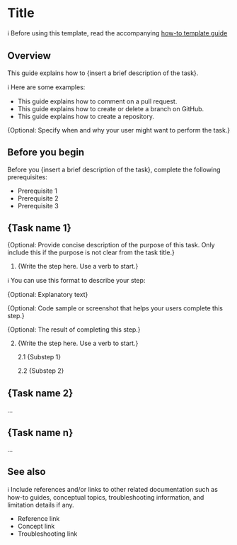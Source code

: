 # Title

:information_source: Before using this template, read the accompanying [how-to template guide](how-to-template-guide.md)

## Overview

This guide explains how to {insert a brief description of the task}.

:information_source: Here are some examples:

- This guide explains how to comment on a pull request.
- This guide explains how to create or delete a branch on GitHub.
- This guide explains how to create a repository.

{Optional: Specify when and why your user might want to perform the task.}

## Before you begin

Before you {insert a brief description of the task}, complete the following prerequisites:

- Prerequisite 1
- Prerequisite 2
- Prerequisite 3

## {Task name 1}

{Optional: Provide concise description of the purpose of this task. Only include this if the purpose is not clear from the task title.}

1. {Write the step here. Use a verb to start.}

:information_source: You can use this format to describe your step:

{Optional: Explanatory text}

{Optional: Code sample or screenshot that helps your users complete this step.}

{Optional: The result of completing this step.}

2.  {Write the step here. Use a verb to start.}

    2.1 {Substep 1}

    2.2 {Substep 2}

## {Task name 2}

...

## {Task name n}

...

## See also

:information_source: Include references and/or links to other related documentation such as how-to guides, conceptual topics, troubleshooting information, and limitation details if any.

- Reference link
- Concept link
- Troubleshooting link
